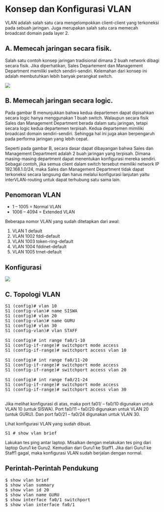 # Konsep dan Konfigurasi VLAN
VLAN adalah salah satu cara mengelompokkan client-client yang terkoneksi pada sebuah jaringan. Juga merupakan salah satu cara memecah broadcast domain pada layer 2.

## A. Memecah jaringan secara fisik.
Salah satu contoh konsep jaringan tradisional dimana 2 buah network dibagi secara fisik. Jika diperhatikan, Sales Departement dan Management Department memiliki switch sendiri-sendiri. Kelemahan dari konsep ini adalah membutuhkan lebih banyak perangkat switch.

<img src="https://drive.google.com/uc?export=view&id=1oe5f2DkKZ1io3Kxww62dF9PcxS75X-Co">

## B. Memecah jaringan secara logic.
Pada gambar B menunjukkan bahwa kedua departemen dapat dipisahkan secara logic hanya menggunakan 1 buah switch. Walaupun secara fisik Sales dan Management Department berada dalam satu jaringan, tetapi secara logic kedua departemen terpisah. Kedua departemen mimiliki broadcast domain sendiri-sendiri. Sehingga hal ini juga akan berpengaruh pada performa jaringan yang lebih cepat.<br>

Seperti pada gambar B, secara dasar dapat dibayangan bahwa Sales dan Management Department adalah 2 buah jaringan yang terpisah. Dimana masing-masing department dapat menentukan konfigurasi mereka sendiri. Sebagai contoh, jika semua client dalam switch tersebut memiliki network IP 192.168.1.0/24, maka Sales dan Management Department tidak dapat terkoneksi secara langsung dan harus melalui konfigurasi lanjutan yaitu interVLAN-routing untuk dapat terhubung satu sama lain.

## Penomoran VLAN
- 1 – 1005 = Normal VLAN
- 1006 – 4094 = Extended VLAN

Beberapa nomor VLAN yang sudah ditetapkan dari awal:<br>
1. VLAN 1 default<br>
2. VLAN 1002 fddi-default<br>
3. VLAN 1003 token-ring-default<br>
4. VLAN 1004 fddinet-default<br>
5. VLAN 1005 trnet-default<br>

## Konfigurasi
<img src="https://drive.google.com/uc?export=view&id=1VyoiQpLtViCcSTf62fC5ZBVbc7_MPhky">

## C. Topologi VLAN
<pre>
S1 (config)# vlan 10
S1 (config-vlan)# name SISWA
S1 (config)# vlan 20
S1 (config-vlan)# name GURU
S1 (config)# vlan 30
S1 (config-vlan)# vlan STAFF

S1 (config)# int range fa0/1-10
S1 (config-if-range)# switchport mode access
S1 (config-if-range)# switchport access vlan 10

S1 (config)# int range fa0/11-20
S1 (config-if-range)# switchport mode access
S1 (config-if-range)# switchport access vlan 20

S1 (config)# int range fa0/21-24
S1 (config-if-range)# switchport mode access
S1 (config-if-range)# switchport access vlan 30

</pre>

Jika melihat konfigurasi di atas, maka port fa01/ – fa0/10 digunakan untuk VLAN 10 (untuk SISWA). Port fa0/11 – fa0/20 digunakan untuk VLAN 20 (untuk GURU). Dan port fa0/21 – fa0/24 digunakan untuk VLAN 30.<br>

Lihat konfigurasi VLAN yang sudah dibuat.
<pre>
S1 # show vlan brief
</pre>

Lakukan tes ping antar laptop. Misalkan dengan melakukan tes ping dari laptop Guru1 ke Guru2. Kemudian dari Guru1 ke Staff1. Jika dari Guru1 ke Staff1 gagal, maka konfigurasi VLAN sudah berjalan dengan normal.

## Perintah-Perintah Pendukung

<pre>
$ show vlan brief
$ show vlan summary
$ show vlan id 20
$ show vlan name GURU
$ show interface fa0/1 switchport
$ show vlan interface fa0/1
</pre>

